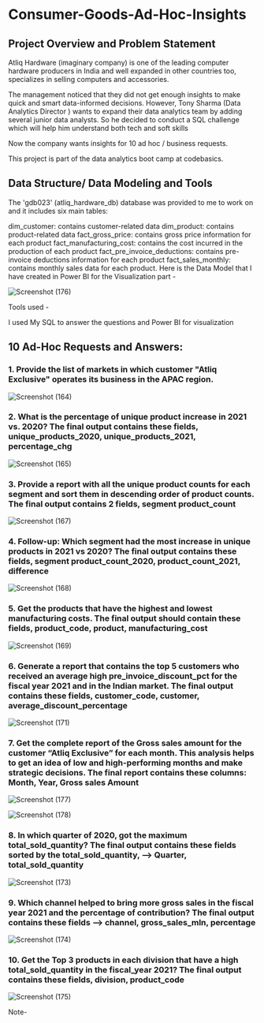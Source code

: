 # Consumer-Goods-Ad-Hoc-Insights
## Project Overview and Problem Statement
Atliq Hardware (imaginary company) is one of the leading computer hardware producers in India and well expanded in other countries too, specializes in selling computers and accessories.

The management noticed that they did not get enough insights to make quick and smart data-informed decisions. However, Tony Sharma (Data Analytics Director ) wants to expand their data analytics team by adding several junior data analysts. So he decided to conduct a SQL challenge which will help him understand both tech and soft skills

Now the company wants insights for 10 ad hoc / business requests.

This project is part of the data analytics boot camp at codebasics.

## Data Structure/ Data Modeling and Tools
The 'gdb023' (atliq_hardware_db) database was provided to me to work on and it includes six main tables:

dim_customer: contains customer-related data
dim_product: contains product-related data
fact_gross_price: contains gross price information for each product
fact_manufacturing_cost: contains the cost incurred in the production of each product
fact_pre_invoice_deductions: contains pre-invoice deductions information for each product
fact_sales_monthly: contains monthly sales data for each product.
Here is the Data Model that I have created in Power BI for the Visualization part -

![Screenshot (176)](https://github.com/user-attachments/assets/301cf61b-71cc-41d9-bd1c-0bc0c0a81b42)

Tools used -

I used My SQL to answer the questions
and Power BI for visualization

## 10 Ad-Hoc Requests and Answers:
### 1. Provide the list of markets in which customer "Atliq Exclusive" operates its business in the APAC region.
![Screenshot (164)](https://github.com/user-attachments/assets/ebba7303-55d3-48ad-8c4e-e9e4affc5a9f)

### 2. What is the percentage of unique product increase in 2021 vs. 2020? The final output contains these fields, unique_products_2020, unique_products_2021, percentage_chg

![Screenshot (165)](https://github.com/user-attachments/assets/843f3f6d-d46e-4788-93a1-e84bc8a388f2)

### 3. Provide a report with all the unique product counts for each segment and sort them in descending order of product counts. The final output contains 2 fields, segment product_count

![Screenshot (167)](https://github.com/user-attachments/assets/68b96f75-6169-4699-92c0-5fee83687aab)

### 4. Follow-up: Which segment had the most increase in unique products in 2021 vs 2020? The final output contains these fields, segment product_count_2020, product_count_2021, difference

![Screenshot (168)](https://github.com/user-attachments/assets/7547bcfd-7451-4a65-896f-6af6b6f001a4)

### 5. Get the products that have the highest and lowest manufacturing costs. The final output should contain these fields, product_code, product, manufacturing_cost
![Screenshot (169)](https://github.com/user-attachments/assets/ba6639a8-6825-4bd1-a52b-4c583b60742a)

### 6. Generate a report that contains the top 5 customers who received an average high pre_invoice_discount_pct for the fiscal year 2021 and in the Indian market. The final output contains these fields, customer_code, customer, average_discount_percentage

![Screenshot (171)](https://github.com/user-attachments/assets/8692a537-4bd2-4d08-9914-798c9e2571fb)

### 7. Get the complete report of the Gross sales amount for the customer “Atliq Exclusive” for each month. This analysis helps to get an idea of low and high-performing months and make strategic decisions. The final report contains these columns: Month, Year, Gross sales Amount

![Screenshot (177)](https://github.com/user-attachments/assets/feb1f1dc-7f0c-487d-8b00-fb22e6dee986)

![Screenshot (178)](https://github.com/user-attachments/assets/4e4afd54-2683-4f5c-ba5b-ab76db8c838d)

### 8. In which quarter of 2020, got the maximum total_sold_quantity? The final output contains these fields sorted by the total_sold_quantity, --> Quarter, total_sold_quantity

![Screenshot (173)](https://github.com/user-attachments/assets/f88600c5-970b-4d71-9240-33113028b6a7)

### 9. Which channel helped to bring more gross sales in the fiscal year 2021 and the percentage of contribution? The final output contains these fields --> channel, gross_sales_mln, percentage

![Screenshot (174)](https://github.com/user-attachments/assets/6dfa1bcd-4304-4b5a-99bd-c0dea6adaae6)
### 10. Get the Top 3 products in each division that have a high total_sold_quantity in the fiscal_year 2021? The final output contains these fields, division, product_code

![Screenshot (175)](https://github.com/user-attachments/assets/86aba00c-1a03-49b3-8507-144f462c9437)


Note-


